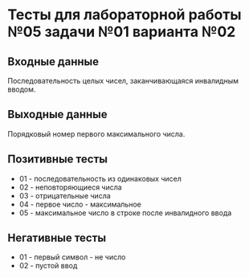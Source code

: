 # Тесты для лабораторной работы №05 задачи №01 варианта №02

## Входные данные

Последовательность целых чисел, заканчивающаяся инвалидным вводом.

## Выходные данные

Порядковый номер первого максимального числа.

## Позитивные тесты

- 01 - последовательность из одинаковых чисел
- 02 - неповторяющиеся числа
- 03 - отрицательные числа
- 04 - первое число - максимальное
- 05 - максимальное число в строке после инвалидного ввода

## Негативные тесты

- 01 - первый символ - не число
- 02 - пустой ввод

